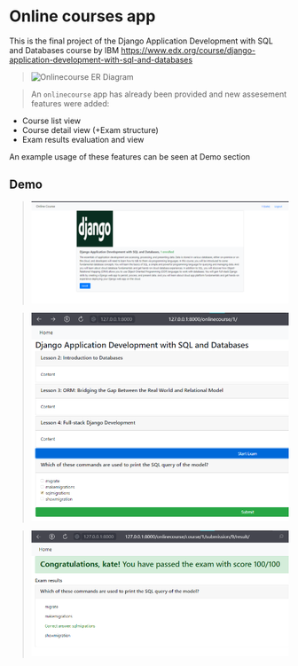
# Online courses app

This is the final project of the Django Application Development with SQL and Databases course by IBM https://www.edx.org/course/django-application-development-with-sql-and-databases
>![Onlinecourse ER Diagram](https://github.com/ibm-developer-skills-network/final-cloud-app-with-database/blob/master/static/media/course_images/onlinecourse_app_er.png)

> An `onlinecourse` app has already been provided and new assesement features were added:
+ Course list view
+ Course detail view (+Exam structure)
+ Exam results evaluation and view

An example usage of these features can be seen at Demo section


## Demo

>![](https://github.com/EkaterinaMoroz/django_online_courses_app/blob/master/static/media/course_list_example.png)

>![](https://github.com/EkaterinaMoroz/django_online_courses_app/blob/master/static/media/exam_example.png)

>![](https://github.com/EkaterinaMoroz/django_online_courses_app/blob/master/static/media/exam_result_example.png)
